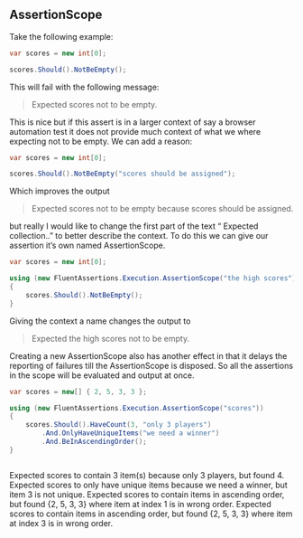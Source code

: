 ## AssertionScope

Take the following example:
```csharp
var scores = new int[0];

scores.Should().NotBeEmpty();
```
This will fail with the following message:

> Expected scores not to be empty.


This is nice but if this assert is in a larger context of say a browser automation test it does not provide much context of what we where expecting not to be empty. We can add a reason:
```csharp
var scores = new int[0];

scores.Should().NotBeEmpty("scores should be assigned");
```
Which improves the output 

> Expected scores not to be empty because scores should be assigned.

but really I would like to change the first part of the text “ Expected collection..” to better describe the context.
To do this we can give our assertion it’s own named AssertionScope.

```csharp
var scores = new int[0];

using (new FluentAssertions.Execution.AssertionScope("the high scores"))
{
	scores.Should().NotBeEmpty();
}
```

Giving the context a name changes the output to
> Expected the high scores not to be empty.


Creating a new AssertionScope also has another effect in that it delays the reporting of failures till the AssertionScope is disposed. So all the assertions in the scope will be evaluated and output at once.
```csharp
var scores = new[] { 2, 5, 3, 3 };

using (new FluentAssertions.Execution.AssertionScope("scores"))
{
	scores.Should().HaveCount(3, "only 3 players")
		.And.OnlyHaveUniqueItems("we need a winner")
		.And.BeInAscendingOrder();
}
```

> ```
Expected scores to contain 3 item(s) because only 3 players, but found 4.
Expected scores to only have unique items because we need a winner, but item 3 is not unique.
Expected scores to contain items in ascending order, but found {2, 5, 3, 3} where item at index 1 is in wrong order.
Expected scores to contain items in ascending order, but found {2, 5, 3, 3} where item at index 3 is in wrong order.
```
